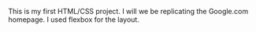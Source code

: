 This is my first HTML/CSS project. I will we be replicating the Google.com homepage. I used flexbox for the layout. 
